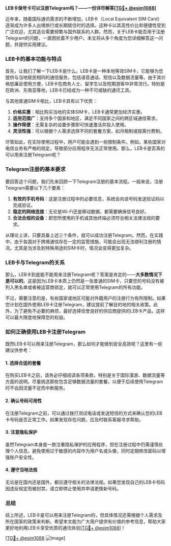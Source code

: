 **LEB卡保号卡可以注册Telegram吗？——一份详尽解答[[TG💪+ @esim1088](https://t.me/s/esim1088)]**

近年来，随着国际通讯需求的不断增加，LEB卡（Local Equivalent SIM Card）逐渐成为许多人出境旅行或长期居住时的选择。这种卡以其高性价比和便捷性受到广泛欢迎，尤其适合需要频繁与国外联系的人群。然而，关于LEB卡能否用于注册Telegram的问题，一直困扰着不少用户。本文将从多个角度为您详细解答这一问题，并提供实用建议。

### LEB卡的基本功能与特点

首先，让我们了解一下LEB卡是什么。LEB卡是一种本地等效SIM卡，它能够为您提供与当地居民相同的通信服务，包括语音通话、短信以及数据流量等。由于其价格低廉且使用方便，LEB卡在商务人士、留学生以及短期游客中非常流行。特别是在欧洲、东南亚等地，LEB卡已经成为一种不可或缺的通讯工具。

与其他普通SIM卡相比，LEB卡具有以下优势：
1. **价格实惠**：相比购买当地的实体SIM卡，LEB卡通常更加经济实惠。
2. **适用范围广**：支持多个国家和地区，满足不同国家之间的跨区域通信需求。
3. **操作简便**：无需复杂的设置步骤即可快速激活并投入使用。
4. **灵活性强**：可以根据个人需求选择不同的套餐方案，如月租制或按需付费制。

尽管如此，在实际使用过程中，用户可能会遇到一些限制条件。例如，某些国家对电信业务有严格的规定，导致部分应用程序无法正常使用。那么，LEB卡是否真的可以用来注册Telegram呢？

### Telegram注册的基本要求

要回答这个问题，我们先来回顾一下Telegram注册的基本流程。一般来说，注册Telegram需要以下几个要素：
1. **有效的手机号码**：这是注册过程中的必要信息，系统会向该号码发送验证码以完成验证。
2. **稳定的网络连接**：无论是Wi-Fi还是移动数据，都需要确保信号良好。
3. **合法合规的设备**：即您所使用的手机或其他终端必须符合相关法律法规的要求。

从理论上讲，只要具备上述三个条件，就可以成功注册Telegram。然而，在实践中，由于各国对于跨境通信存在一定的监管措施，可能会出现无法顺利注册的情况。尤其是当涉及到特殊用途的SIM卡时，情况会变得更加复杂。

### LEB卡与Telegram的关系

那么，LEB卡到底能不能用来注册Telegram呢？答案是肯定的——**大多数情况下是可以的**。这是因为LEB卡本质上仍然是一张普通的SIM卡，只要您的号码没有被列入黑名单或者被运营商锁定，就可以正常使用Telegram的所有功能。

不过，需要注意的是，有些国家或地区可能对外籍用户的注册行为有所限制。如果您计划在国外使用LEB卡注册Telegram，建议提前了解目的地的相关政策。此外，为了避免不必要的麻烦，最好选择信誉良好的供应商提供的LEB卡产品，这样可以最大限度地保障您的权益。

### 如何正确使用LEB卡注册Telegram

既然LEB卡可以用来注册Telegram，那么如何才能做到安全高效呢？这里有一些建议供参考：

#### 1. 选择合适的套餐
在购买LEB卡之前，请务必仔细阅读各项条款，特别是关于国际漫游、数据流量等方面的说明。尽量挑选那些包含足够数据流量的套餐，以便于后续使用Telegram时不会因流量不足而中断服务。

#### 2. 确认号码可用性
在注册Telegram之前，可以通过拨打测试电话或发送短信的方式来确认您的LEB卡号码是否正常工作。如果发现存在问题，应及时联系客服寻求帮助。

#### 3. 注意隐私保护
虽然Telegram本身是一款注重隐私保护的应用程序，但在注册过程中仍需谨慎处理个人信息。避免使用过于敏感的内容作为用户名或头像，同时定期修改密码以增强账户安全性。

#### 4. 遵守当地法规
无论是在国内还是国外，都应遵守相关的法律法规。如果您发现自己的LEB卡号码因违反规定而被封禁，请立即停止使用并申请更换新号码。

### 总结

综上所述，LEB卡是可以用来注册Telegram的，但具体情况还需根据个人需求及所在国家的政策来判断。希望本文能为广大用户提供有价值的参考信息，帮助大家更好地利用LEB卡享受优质的通讯体验[[TG💪+ @esim1088](https://t.me/s/esim1088)]！

[[TG💪+ @esim1088](https://t.me/s/esim1088) ![Image](https://i.postimg.cc/4NQfJmqS/Snipaste-2025-05-13-00-14-12.png)]
